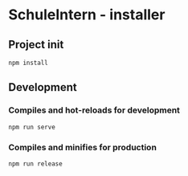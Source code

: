 # SchuleIntern - installer

## Project init
```
npm install
```

## Development

### Compiles and hot-reloads for development
```
npm run serve
```

### Compiles and minifies for production
```
npm run release
```

